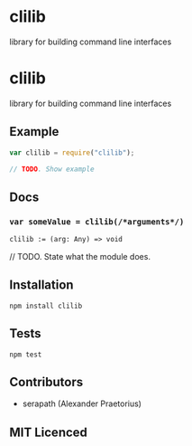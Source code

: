 clilib
======

library for building command line interfaces


# clilib

<!--
    [![build status][build-png]][build]
    [![Coverage Status][cover-png]][cover]
    [![Davis Dependency status][dep-png]][dep]
-->

<!-- [![NPM][npm-png]][npm] -->

<!-- [![browser support][test-png]][test] -->

library for building command line interfaces

## Example

```js
var clilib = require("clilib");

// TODO. Show example
```

## Docs

### `var someValue = clilib(/*arguments*/)`

<!--
  This is a jsig notation of your interface.
  https://github.com/Raynos/jsig
-->
```ocaml
clilib := (arg: Any) => void
```

// TODO. State what the module does.

## Installation

`npm install clilib`

## Tests

`npm test`

## Contributors

 - serapath (Alexander Praetorius)


## MIT Licenced

  [build-png]: https://secure.travis-ci.org/serapath/clilib.png
  [build]: https://travis-ci.org/serapath/clilib
  [cover-png]: https://coveralls.io/repos/serapath/clilib/badge.png
  [cover]: https://coveralls.io/r/serapath/clilib
  [dep-png]: https://david-dm.org/serapath/clilib.png
  [dep]: https://david-dm.org/serapath/clilib
  [test-png]: https://ci.testling.com/serapath/clilib.png
  [tes]: https://ci.testling.com/serapath/clilib
  [npm-png]: https://nodei.co/npm/clilib.png?stars&downloads
  [npm]: https://nodei.co/npm/clilib
